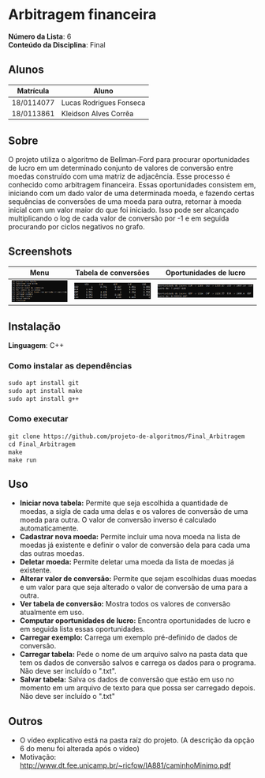 # Arbitragem financeira

**Número da Lista**: 6<br>
**Conteúdo da Disciplina**: Final<br>

## Alunos
| Matrícula | Aluno |
| -- | -- |
| 18/0114077 | Lucas Rodrigues Fonseca |
| 18/0113861 | Kleidson Alves Corrêa |

## Sobre 
O projeto utiliza o algoritmo de Bellman-Ford para procurar oportunidades de lucro em um determinado conjunto de valores de conversão entre moedas construído com uma matriz de adjacência. Esse processo é conhecido como arbitragem financeira. Essas oportunidades consistem em, iniciando com um dado valor de uma determinada moeda, e fazendo certas sequências de conversões de uma moeda para outra, retornar à moeda inicial com um valor maior do que foi iniciado. Isso pode ser alcançado multiplicando o log de cada valor de conversão por -1 e em seguida procurando por ciclos negativos no grafo.

## Screenshots
| Menu | Tabela de conversões | Oportunidades de lucro |
| :-: | :-: | :-: |
| ![](img/menu.png) | ![](img/tabela.png) | ![](img/bellman-ford.png) |

## Instalação 
**Linguagem**: C++<br>

### Como instalar as dependências
```
sudo apt install git
sudo apt install make
sudo apt install g++
```

### Como executar
```
git clone https://github.com/projeto-de-algoritmos/Final_Arbitragem
cd Final_Arbitragem
make
make run
```

## Uso 
- **Iniciar nova tabela:** Permite que seja escolhida a quantidade de moedas, a sigla de cada uma delas e os valores de conversão de uma moeda para outra. O valor de conversão inverso é calculado automaticamente.
- **Cadastrar nova moeda:** Permite incluir uma nova moeda na lista de moedas já existente e definir o valor de conversão dela para cada uma das outras moedas.
- **Deletar moeda:** Permite deletar uma moeda da lista de moedas já existente.
- **Alterar valor de conversão:** Permite que sejam escolhidas duas moedas e um valor para que seja alterado o valor de conversão de uma para a outra.
- **Ver tabela de conversão:** Mostra todos os valores de conversão atualmente em uso.
- **Computar oportunidades de lucro:** Encontra oportunidades de lucro e em seguida lista essas oportunidades.
- **Carregar exemplo:** Carrega um exemplo pré-definido de dados de conversão.
- **Carregar tabela:** Pede o nome de um arquivo salvo na pasta data que tem os dados de conversão salvos e carrega os dados para o programa. Não deve ser incluído o ".txt".
- **Salvar tabela:** Salva os dados de conversão que estão em uso no momento em um arquivo de texto para que possa ser carregado depois. Não deve ser incluído o ".txt"

## Outros 
- O vídeo explicativo está na pasta raíz do projeto. (A descrição da opção 6 do menu foi alterada após o vídeo)
- Motivação: http://www.dt.fee.unicamp.br/~ricfow/IA881/caminhoMinimo.pdf
